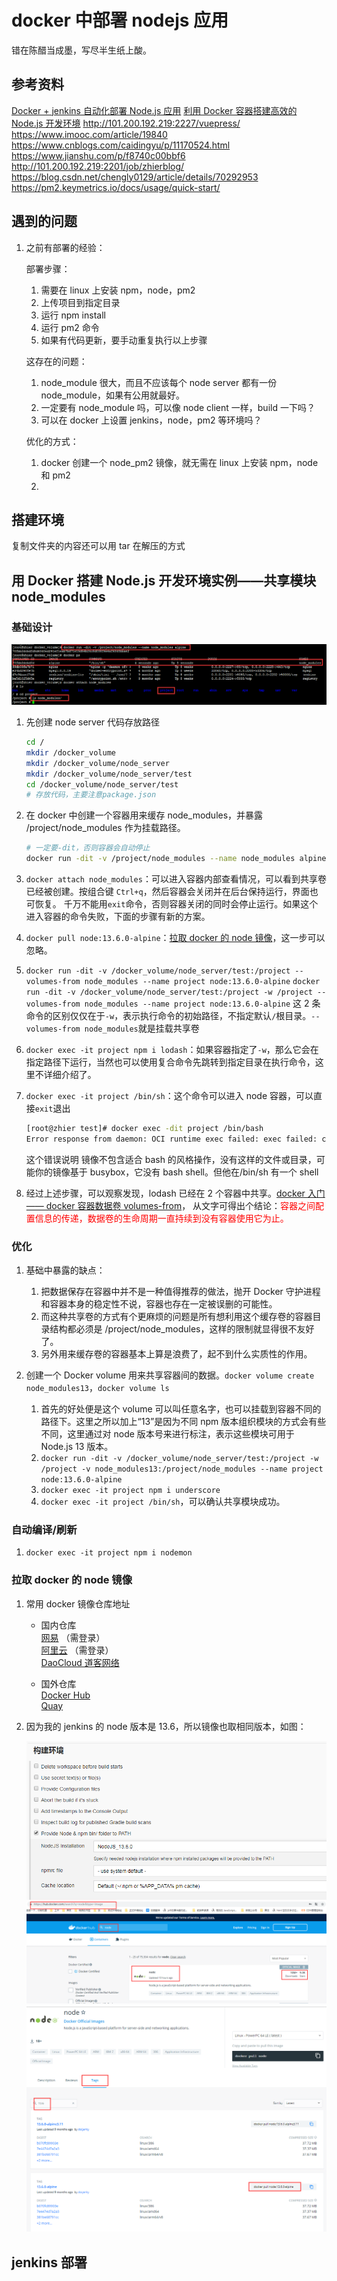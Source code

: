 # docker 中部署 nodejs 应用

错在陈醋当成墨，写尽半生纸上酸。

## 参考资料

[Docker + jenkins 自动化部署 Node.js 应用](https://www.jianshu.com/p/47ef444c74da)
[利用 Docker 容器搭建高效的 Node.js 开发环境](https://www.imooc.com/article/19840)
http://101.200.192.219:2227/vuepress/
https://www.imooc.com/article/19840
https://www.cnblogs.com/caidingyu/p/11170524.html
https://www.jianshu.com/p/f8740c00bbf6
http://101.200.192.219:2201/job/zhierblog/
https://blog.csdn.net/chengly0129/article/details/70292953
https://pm2.keymetrics.io/docs/usage/quick-start/

## 遇到的问题

1. 之前有部署的经验：

   部署步骤：

   1. 需要在 linux 上安装 npm，node，pm2
   2. 上传项目到指定目录
   3. 运行 npm install
   4. 运行 pm2 命令
   5. 如果有代码更新，要手动重复执行以上步骤

   这存在的问题：

   1. node_module 很大，而且不应该每个 node server 都有一份 node_module，如果有公用就最好。
   2. 一定要有 node_module 吗，可以像 node client 一样，build 一下吗？
   3. 可以在 docker 上设置 jenkins，node，pm2 等环境吗？

   优化的方式：

   1. docker 创建一个 node_pm2 镜像，就无需在 linux 上安装 npm，node 和 pm2
   2.

## 搭建环境

复制文件夹的内容还可以用 tar 在解压的方式

## 用 Docker 搭建 Node.js 开发环境实例——共享模块 node_modules

### 基础设计

![Image from alias](./img/docker_node/docker_node_1.png)

1. 先创建 node server 代码存放路径

   ```bash
   cd /
   mkdir /docker_volume
   mkdir /docker_volume/node_server
   mkdir /docker_volume/node_server/test
   cd /docker_volume/node_server/test
   # 存放代码，主要注意package.json
   ```

1. 在 docker 中创建一个容器用来缓存 node_modules，并暴露 /project/node_modules 作为挂载路径。
   ```bash
   # 一定要-dit，否则容器会自动停止
   docker run -dit -v /project/node_modules --name node_modules alpine
   ```
1. `docker attach node_modules`：可以进入容器内部查看情况，可以看到共享卷已经被创建。按组合键 `Ctrl+q`，然后容器会关闭并在后台保持运行，界面也可恢复。
   千万不能用`exit`命令，否则容器关闭的同时会停止运行。如果这个进入容器的命令失败，下面的步骤有新的方案。
1. `docker pull node:13.6.0-alpine`：[拉取 docker 的 node 镜像](./docker_node.md#拉取-docker-的-node-镜像)，这一步可以忽略。
1. `docker run -dit -v /docker_volume/node_server/test:/project --volumes-from node_modules --name project node:13.6.0-alpine`
   `docker run -dit -v /docker_volume/node_server/test:/project -w /project --volumes-from node_modules --name project node:13.6.0-alpine`
   这 2 条命令的区别仅仅在于`-w`，表示执行命令的初始路径，不指定默认`/`根目录。`--volumes-from node_modules`就是挂载共享卷
1. `docker exec -it project npm i lodash`：如果容器指定了`-w`，那么它会在指定路径下运行，当然也可以使用复合命令先跳转到指定目录在执行命令，这里不详细介绍了。
1. `docker exec -it project /bin/sh`：这个命令可以进入 node 容器，可以直接`exit`退出
   ```bash
   [root@zhier test]# docker exec -dit project /bin/bash
   Error response from daemon: OCI runtime exec failed: exec failed: container_linux.go:346: starting container process caused "exec: \"/bin/bash\": stat /bin/bash: no such file or directory": unknown
   ```
   这个错误说明 镜像不包含适合 bash 的风格操作，没有这样的文件或目录，可能你的镜像基于 busybox，它没有 bash shell。但他在/bin/sh 有一个 shell
1. 经过上述步骤，可以观察发现，lodash 已经在 2 个容器中共享。[docker 入门 —— docker 容器数据卷 volumes-from](https://blog.csdn.net/xiaojin21cen/article/details/84564973)，
   从文字可得出个结论：<span style="color: red;">容器之间配置信息的传递，数据卷的生命周期一直持续到没有容器使用它为止。</span>

### 优化

1. 基础中暴露的缺点：

   1. 把数据保存在容器中并不是一种值得推荐的做法，抛开 Docker 守护进程和容器本身的稳定性不说，容器也存在一定被误删的可能性。
   2. 而这种共享卷的方式有个更麻烦的问题是所有想利用这个缓存卷的容器目录结构都必须是 /project/node_modules，这样的限制就显得很不友好了。
   3. 另外用来缓存卷的容器基本上算是浪费了，起不到什么实质性的作用。

2. 创建一个 Docker volume 用来共享容器间的数据。`docker volume create node_modules13`，`docker volume ls`
   1. 首先的好处便是这个 volume 可以叫任意名字，也可以挂载到容器不同的路径下。这里之所以加上“13”是因为不同 npm 版本组织模块的方式会有些不同，这里通过对 node 版本号来进行标注，表示这些模块可用于 Node.js 13 版本。
   2. `docker run -dit -v /docker_volume/node_server/test:/project -w /project -v node_modules13:/project/node_modules --name project node:13.6.0-alpine`
   3. `docker exec -it project npm i underscore`
   4. `docker exec -it project /bin/sh`，可以确认共享模块成功。

### 自动编译/刷新

1. `docker exec -it project npm i nodemon`

### 拉取 docker 的 node 镜像

1.  常用 docker 镜像仓库地址

    - 国内仓库
      <br>[网易](https://c.163yun.com/hub#/m/home/) （需登录）
      <br>[阿里云](https://cr.console.aliyun.com/cn-beijing/instances/images) （需登录）
      <br>[DaoCloud 道客网络](https://hub.daocloud.io/)

    - 国外仓库
      <br>[Docker Hub](https://hub.docker.com/)
      <br>[Quay](https://quay.io/search)

2.  因为我的 jenkins 的 node 版本是 13.6，所以镜像也取相同版本，如图：

    ![Image from alias](./img/docker_node/docker_node_2.png)
    ![Image from alias](./img/docker_node/docker_node_3.png)
    ![Image from alias](./img/docker_node/docker_node_4.png)

## jenkins 部署
